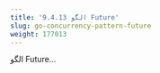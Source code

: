 ```yaml
---
title: '9.4.13 الگو Future'
slug: go-concurrency-pattern-future
weight: 177013
---
```


الگو  Future...